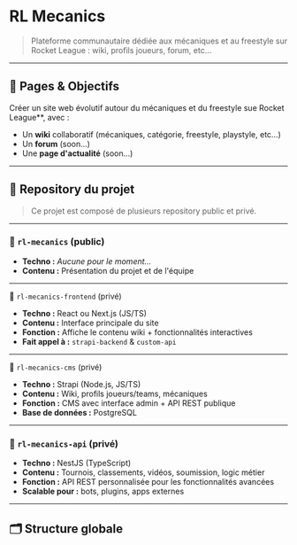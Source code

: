 # RL Mecanics

> Plateforme communautaire dédiée aux mécaniques et au freestyle sur Rocket League : wiki, profils joueurs, forum, etc…

---

## 🎯 Pages & Objectifs

Créer un site web évolutif autour du mécaniques et du freestyle sue Rocket League**, avec :
- Un **wiki** collaboratif (mécaniques, catégorie, freestyle, playstyle, etc…)
- Un **forum** (soon…)
- Une **page d'actualité** (soon…)

---

## 🧱 Repository du projet
> Ce projet est composé de plusieurs repository public et privé.

---

### 🔹 `rl-mecanics` (public)
- **Techno :** *Aucune pour le moment…*
- **Contenu :** Présentation du projet et de l'équipe

---

🔹 `rl-mecanics-frontend` (privé)
- **Techno :** React ou Next.js (JS/TS)
- **Contenu :** Interface principale du site
- **Fonction :** Affiche le contenu wiki + fonctionnalités interactives
- **Fait appel à :** `strapi-backend` & `custom-api`

---

🔹 `rl-mecanics-cms` (privé)
- **Techno :** Strapi (Node.js, JS/TS)
- **Contenu :** Wiki, profils joueurs/teams, mécaniques
- **Fonction :** CMS avec interface admin + API REST publique
- **Base de données :** PostgreSQL

---

### 🔹 `rl-mecanics-api` (privé)
- **Techno :** NestJS (TypeScript)
- **Contenu :** Tournois, classements, vidéos, soumission, logic métier
- **Fonction :** API REST personnalisée pour les fonctionnalités avancées
- **Scalable pour :** bots, plugins, apps externes

---

## 🗂 Structure globale

